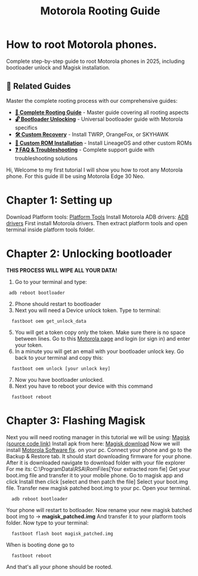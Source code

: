 ﻿---
layout: doc
title: Motorola Rooting Guide
description: "Complete step-by-step guide to root Motorola phones in 2025. Learn how to unlock bootloader and install Magisk on Motorola devices."
head:
  - - link
    - rel: canonical
      href: https://awesome-android-root.org/android-root-guides/motorola
  - - meta
    - property: og:type
      content: article
  - - meta
    - property: og:title
      content: Complete Motorola Rooting Guide - Bootloader Unlock & Magisk 2025
  - - meta
    - property: og:description
      content: Root your Motorola device with this comprehensive guide covering bootloader unlock, Magisk installation, and step-by-step instructions for Motorola Edge 30 Neo.
  - - meta
    - property: og:url
      content: https://awesome-android-root.org/android-root-guides/motorola
  - - meta
    - property: og:image
      content: https://awesome-android-root.org/images/og.png
  - - meta
    - name: twitter:card
      content: summary_large_image
  - - meta
    - name: twitter:title
      content: Motorola Rooting Guide - Edge 30 Neo & More 2025
  - - meta
    - name: twitter:description
      content: Complete step-by-step guide to root Motorola phones. Covers bootloader unlock, Magisk installation, and troubleshooting.
  - - meta
    - name: keywords
      content: motorola root guide, motorola edge 30 neo root, motorola bootloader unlock, motorola magisk, motorola rooting 2025, motorola adb drivers, motorola software fix, fastboot motorola, motorola unlock token, motorola rooting tutorial
  - - meta
    - name: author
      content: Awesome Android Root Project
  - - meta
    - property: article:author
      content: https://github.com/fynks/awesome-android-root
  - - meta
    - property: article:section
      content: Rooting Guides
  - - meta
    - property: article:tag
      content: Motorola
  - - meta
    - property: article:tag
      content: Bootloader Unlock
  - - meta
    - property: article:tag
      content: Magisk
  - - meta
    - property: article:published_time
      content: 2025-06-11
  - - meta
    - property: article:modified_time
      content: 2025-06-11
  - - meta
    - name: robots
      content: index, follow, max-image-preview:large
---

# How to root Motorola phones.

Complete step-by-step guide to root Motorola phones in 2025, including bootloader unlock and Magisk installation.

## 🔗 Related Guides
Master the complete rooting process with our comprehensive guides:
- **[📖 Complete Rooting Guide](./index.md)** - Master guide covering all rooting aspects
- **[🔓 Bootloader Unlocking](./how-to-unlock-bootloader.md)** - Universal bootloader guide with Motorola specifics
- **[🛠️ Custom Recovery](./custom-recovery.md)** - Install TWRP, OrangeFox, or SKYHAWK
- **[🌟 Custom ROM Installation](./custom-rom-installation.md)** - Install LineageOS and other custom ROMs
- **[❓ FAQ & Troubleshooting](../faqs.md)** - Complete support guide with troubleshooting solutions

Hi, 
Welcome to my first tutorial I will show you how to root any Motorola phone.
For this guide ill be using Motorola Edge 30 Neo.


# Chapter 1: Setting up

Download Platform tools: [Platform Tools](https://dl.google.com/android/repository/platform-tools-latest-windows.zip)
Install Motorola ADB drivers: [ADB drivers](https://en-us.support.motorola.com/app/usb-drivers)
First install Motorola drivers.
Then extract platform tools and open terminal inside platform tools folder.

# Chapter 2: Unlocking bootloader
**THIS PROCESS WILL WIPE ALL YOUR DATA!**

1. Go to your terminal and type:
 ```
  adb reboot bootloader
 ```
2. Phone should restart to bootloader
3. Next you will need a Device unlock token.
Type to terminal:
  ```
    fastboot oem get_unlock_data
  ```
5. You will get a token copy only the token.
Make sure there is no space between lines.
Go to this [Motorola page](https://en-us.support.motorola.com/app/standalone/bootloader/unlock-your-device-a) and login (or sign in) and enter  your token.
6. In a minute you will get an email with your bootloader unlock key.
Go back to your terminal and copy this:
  ```
    fastboot oem unlock [your unlock key]
  ```
7. Now you have bootloader unlocked.
8. Next you have to reboot your device with this command
  
  ```
    fastboot reboot
  ```

# Chapter 3: Flashing Magisk
Next you will need rooting manager in this tutorial we will be using: [Magisk (source code link)](https://github.com/topjohnwu/Magisk) 
Install apk from here: [Magisk download](https://github.com/topjohnwu/Magisk/releases/tag/v29.0)
Now we will install [Motorola Software fix](https://en-us.support.motorola.com/app/softwarefix). on your pc.
Connect your phone and go to the Backup & Restore tab.
It should start downloading firmware for your phone.
After it is downloaded navigate to download folder with your file explorer   
For me its: C:\ProgramData\RSA\RomFiles\[Your extracted rom fie] 
Get your boot.img file and transfer it to your mobile phone.
Go to magisk app and click Install then click [select and then patch the file]
Select your boot.img file.
Transfer new magisk patched boot.img to your pc.
Open your terminal.
  ```
    adb reboot bootloader
  ```
Your phone will restart to botloader.
Now rename your new magisk batched boot img to -> **magisk_patched.img**
And transfer it to your platform tools folder.
Now type to your terminal:
  ```
    fastboot flash boot magisk_patched.img
  ```
  When is booting done go to 
  ```
    fastboot reboot
  ```
  And that's all your phone should be rooted. 




